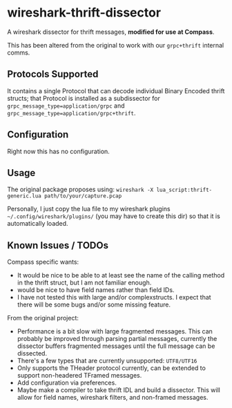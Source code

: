 # wireshark-thrift-dissector

A wireshark dissector for thrift messages, **modified for use at Compass**.

This has been altered from the original to work with our `grpc+thrift` internal comms.

## Protocols Supported

It contains a single Protocol that can decode individual Binary Encoded thrift structs; that
Protocol is installed as a subdissector for `grpc_message_type=application/grpc` and
`grpc_message_type=application/grpc+thrift`.

## Configuration

Right now this has no configuration.

## Usage

The original package proposes using:
`wireshark -X lua_script:thrift-generic.lua path/to/your/capture.pcap`

Personally, I just copy the lua file to my wireshark plugins `~/.config/wireshark/plugins/`
(you may have to create this dir) so that it is automatically loaded.

## Known Issues / TODOs

Compass specific wants:
* It would be nice to be able to at least see the name of the calling method in the thrift struct,
  but I am not familiar enough.
* would be nice to have field names rather than field IDs.
* I have not tested this with large and/or complexstructs. I expect that there will be some bugs
  and/or some missing feature.

From the original project:
* Performance is a bit slow with large fragmented messages. This can probably be improved through parsing partial
messages, currently the dissector buffers fragmented messages until the full message can be dissected.
* There's a few types that are currently unsupported: `UTF8/UTF16`
* Only supports the THeader protocol currently, can be extended to support non-headered TFramed messages.
* Add configuration via preferences.
* Maybe make a compiler to take thrift IDL and build a dissector. This will allow for field names, wireshark filters,
and non-framed messages.
